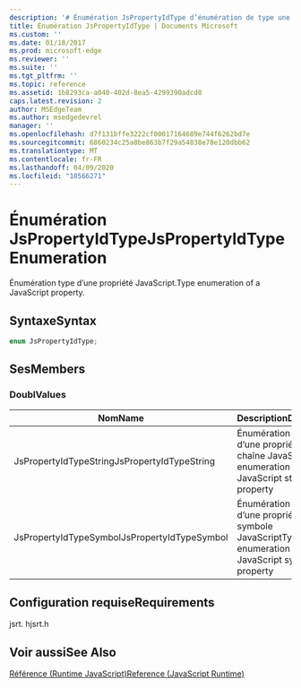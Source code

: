 ```yaml
---
description: '# Énumération JsPropertyIdType d’énumération de type une propriété JavaScript.'
title: Énumération JsPropertyIdType | Documents Microsoft
ms.custom: ''
ms.date: 01/18/2017
ms.prod: microsoft-edge
ms.reviewer: ''
ms.suite: ''
ms.tgt_pltfrm: ''
ms.topic: reference
ms.assetid: 1b8293ca-a040-402d-8ea5-4299390adcd0
caps.latest.revision: 2
author: MSEdgeTeam
ms.author: msedgedevrel
manager: ''
ms.openlocfilehash: d7f131bffe3222cf00017164689e744f6262bd7e
ms.sourcegitcommit: 6860234c25a8be863b7f29a54838e78e120dbb62
ms.translationtype: MT
ms.contentlocale: fr-FR
ms.lasthandoff: 04/09/2020
ms.locfileid: "10566271"
---
```

# <span data-ttu-id="bc5cf-103">Énumération JsPropertyIdType</span><span class="sxs-lookup"><span data-stu-id="bc5cf-103">JsPropertyIdType Enumeration</span></span>
<span data-ttu-id="bc5cf-104">Énumération type d’une propriété JavaScript.</span><span class="sxs-lookup"><span data-stu-id="bc5cf-104">Type enumeration of a JavaScript property.</span></span>  
  
## <span data-ttu-id="bc5cf-105">Syntaxe</span><span class="sxs-lookup"><span data-stu-id="bc5cf-105">Syntax</span></span>  
  
```cpp  
enum JsPropertyIdType;  
```  
  
## <span data-ttu-id="bc5cf-106">Ses</span><span class="sxs-lookup"><span data-stu-id="bc5cf-106">Members</span></span>  
  
### <span data-ttu-id="bc5cf-107">Doubl</span><span class="sxs-lookup"><span data-stu-id="bc5cf-107">Values</span></span>  
  
|<span data-ttu-id="bc5cf-108">Nom</span><span class="sxs-lookup"><span data-stu-id="bc5cf-108">Name</span></span>|<span data-ttu-id="bc5cf-109">Description</span><span class="sxs-lookup"><span data-stu-id="bc5cf-109">Description</span></span>|  
|----------|-----------------|  
|<span data-ttu-id="bc5cf-110">JsPropertyIdTypeString</span><span class="sxs-lookup"><span data-stu-id="bc5cf-110">JsPropertyIdTypeString</span></span>|<span data-ttu-id="bc5cf-111">Énumération de type d’une propriété de chaîne JavaScript</span><span class="sxs-lookup"><span data-stu-id="bc5cf-111">Type enumeration of a JavaScript string property</span></span>|  
|<span data-ttu-id="bc5cf-112">JsPropertyIdTypeSymbol</span><span class="sxs-lookup"><span data-stu-id="bc5cf-112">JsPropertyIdTypeSymbol</span></span>|<span data-ttu-id="bc5cf-113">Énumération de type d’une propriété de symbole JavaScript</span><span class="sxs-lookup"><span data-stu-id="bc5cf-113">Type enumeration of a JavaScript symbol property</span></span>|  
  
## <span data-ttu-id="bc5cf-114">Configuration requise</span><span class="sxs-lookup"><span data-stu-id="bc5cf-114">Requirements</span></span>  
 <span data-ttu-id="bc5cf-115">jsrt. h</span><span class="sxs-lookup"><span data-stu-id="bc5cf-115">jsrt.h</span></span>  
  
## <span data-ttu-id="bc5cf-116">Voir aussi</span><span class="sxs-lookup"><span data-stu-id="bc5cf-116">See Also</span></span>  
 [<span data-ttu-id="bc5cf-117">Référence (Runtime JavaScript)</span><span class="sxs-lookup"><span data-stu-id="bc5cf-117">Reference (JavaScript Runtime)</span></span>](../chakra-hosting/reference-javascript-runtime.md)